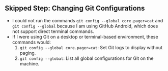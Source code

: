 ## Skipped Step: Changing Git Configurations

- I could not run the commands `git config --global core.pager=cat` and `git config --global` because I am using GitHub Android, which does not support direct terminal commands.
- If I were using Git on a desktop or terminal-based environment, these commands would:
  1. `git config --global core.pager=cat`: Set Git logs to display without paging.
  2. `git config --global`: List all global configurations for Git on the machine.
